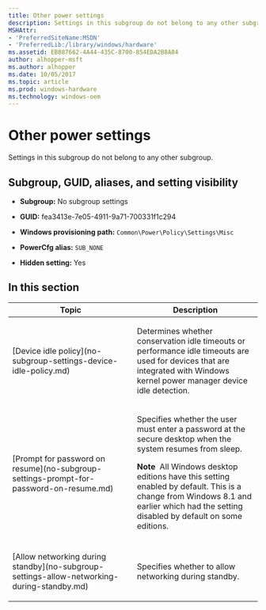 ```yaml
---
title: Other power settings
description: Settings in this subgroup do not belong to any other subgroup.
MSHAttr:
- 'PreferredSiteName:MSDN'
- 'PreferredLib:/library/windows/hardware'
ms.assetid: EB887662-4A44-435C-8700-854EDA2B8A84
author: alhopper-msft
ms.author: alhopper
ms.date: 10/05/2017
ms.topic: article
ms.prod: windows-hardware
ms.technology: windows-oem
---
```


# Other power settings


Settings in this subgroup do not belong to any other subgroup.

## <span id="Subgroup__GUID__aliases__and_setting_visibility"></span><span id="subgroup__guid__aliases__and_setting_visibility"></span><span id="SUBGROUP__GUID__ALIASES__AND_SETTING_VISIBILITY"></span>Subgroup, GUID, aliases, and setting visibility


-   **Subgroup:** No subgroup settings

-   **GUID:** fea3413e-7e05-4911-9a71-700331f1c294

-   **Windows provisioning path:** `Common\Power\Policy\Settings\Misc`

-   **PowerCfg alias:** `SUB_NONE`

-   **Hidden setting:** Yes

## <span id="in_this_section"></span>In this section


<table>
<colgroup>
<col width="50%" />
<col width="50%" />
</colgroup>
<thead>
<tr class="header">
<th>Topic</th>
<th>Description</th>
</tr>
</thead>
<tbody>
<tr class="odd">
<td><p>[Device idle policy](no-subgroup-settings-device-idle-policy.md)</p></td>
<td><p>Determines whether conservation idle timeouts or performance idle timeouts are used for devices that are integrated with Windows kernel power manager device idle detection.</p></td>
</tr>
<tr class="even">
<td><p>[Prompt for password on resume](no-subgroup-settings-prompt-for-password-on-resume.md)</p></td>
<td><p>Specifies whether the user must enter a password at the secure desktop when the system resumes from sleep.</p>
<div class="alert">
<strong>Note</strong>  All Windows desktop editions have this setting enabled by default. This is a change from Windows 8.1 and earlier which had the setting disabled by default on some editions.
</div>
<div>
 
</div></td>
</tr>
<tr class="odd">
<td><p>[Allow networking during standby](no-subgroup-settings-allow-networking-during-standby.md)</p></td>
<td><p>Specifies whether to allow networking during standby.</p></td>
</tr>
</tbody>
</table>
